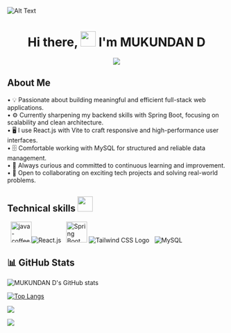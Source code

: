 ![Alt Text](https://drive.google.com/uc?id=1jHkGV4VoU9K7ogM3jtcqtSpuuJlTYZBc)

# <h1 align="center"> Hi there, <img src="https://raw.githubusercontent.com/aemmadi/aemmadi/master/wave.gif" width="35px">  I'm MUKUNDAN D</h1>

<div align="center">
  <a href="https://github.com/Ratheshan03/readme-typing-svg">
    <img src="https://readme-typing-svg.herokuapp.com?lines=Computer+Science+Undergraduate;Aspiring+Software+Engineer;Java+Developer;&center=true&width=500&height=50">
  </a>
</div>




## About Me

• 💡 Passionate about building meaningful and efficient full-stack web applications.<br/>
• ⚙️ Currently sharpening my backend skills with Spring Boot, focusing on scalability and clean architecture.<br/>
• 🖥️ I use React.js with Vite to craft responsive and high-performance user interfaces.<br/>
• 🗄️ Comfortable working with MySQL for structured and reliable data management.<br/>
• 🌱 Always curious and committed to continuous learning and improvement.<br/>
• 🤝 Open to collaborating on exciting tech projects and solving real-world problems.<br/>

## Technical skills <img src='https://user-images.githubusercontent.com/74038190/206662607-d9e7591e-bbf9-42f9-9386-29efc927bc16.gif' width="35"> 

  <img width="48" height="48" src="https://img.icons8.com/color/48/java-coffee-cup-logo--v1.png" alt="java-coffee-cup-logo--v1"/><img src="https://img.icons8.com/officel/48/react.png" alt="React.js"/>
  <img src="https://img.icons8.com/?size=100&id=NAq49sHXDSy5&format=png&color=000000" alt="Spring Boot" width="48"/>
  <img src="https://img.icons8.com/color/48/tailwindcss.png" alt="Tailwind CSS Logo"/>
  <img src="https://img.icons8.com/color/48/mysql-logo.png" alt="MySQL"/>


## 📊 GitHub Stats

![MUKUNDAN D's GitHub stats](https://github-readme-stats.vercel.app/api?username=mukundan-13\&show_icons=true\&theme=radical)

[![Top Langs](https://github-readme-stats.vercel.app/api/top-langs/?username=mukundan-13\&layout=compact)](https://github.com/mukundan-13/github-readme-stats)

![](https://github-readme-streak-stats.herokuapp.com/?user=mukundan-13\&theme=default\&hide_border=false)<br/>

[![](https://visitcount.itsvg.in/api?id=mukundan-13\&icon=0\&color=0)](https://visitcount.itsvg.in)

<!---
mukundan-13/mukundan-13 is a ✨ special ✨ repository because its `README.md` (this file) appears on your GitHub profile.
You can click the Preview link to take a look at your changes.
--->

